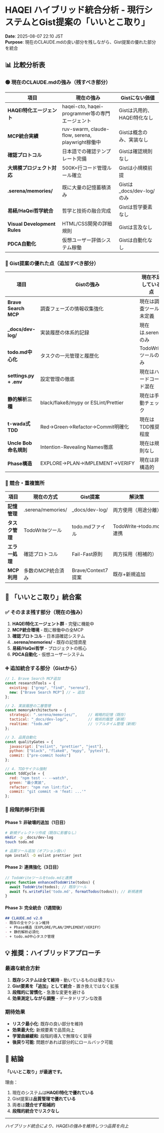 # HAQEI ハイブリッド統合分析 - 現行システムとGist提案の「いいとこ取り」
**Date**: 2025-08-07 22:10 JST  
**Purpose**: 現在のCLAUDE.mdの良い部分を残しながら、Gist提案の優れた部分を統合

## 📊 比較分析表

### 🟢 現在のCLAUDE.mdの強み（残すべき部分）

| 項目 | 現在の強み | Gistにない価値 |
|------|-----------|--------------|
| **HAQEI特化エージェント** | haqei-cto, haqei-programmer等の専門エージェント | Gistは汎用的、HAQEI特化なし |
| **MCP統合実績** | ruv-swarm, claude-flow, serena, playwright稼働中 | Gistは概念のみ、実装なし |
| **確認プロトコル** | 日本語での確認テンプレート完備 | Gistは確認規則なし |
| **大規模プロジェクト対応** | 500K+行コード管理ルール確立 | Gistは小規模前提 |
| **.serena/memories/** | 既に大量の記憶蓄積済み | Gistは_docs/dev-log/のみ |
| **易経/HaQei哲学統合** | 哲学と技術の融合完成 | Gistは哲学要素なし |
| **Visual Development Rules** | HTML/CSS開発の詳細規則 | Gistは言及なし |
| **PDCA自動化** | 仮想ユーザー評価システム稼働 | Gistは自動化なし |

### 🔵 Gist提案の優れた点（追加すべき部分）

| 項目 | Gistの強み | 現在不足している点 |
|------|-----------|-----------------|
| **Brave Search MCP** | 調査フェーズの情報収集強化 | 現在は調査ツール未定義 |
| **_docs/dev-log/** | 実装履歴の体系的記録 | 現在は.serena/のみ |
| **todo.md中心化** | タスクの一元管理と履歴化 | TodoWriteツールのみ |
| **settings.py + .env** | 設定管理の徹底 | 現在はハードコード混在 |
| **静的解析三種** | black/flake8/mypy or ESLint/Prettier | 現在は手動チェック |
| **t-wada式TDD** | Red→Green→Refactor→Commit明確化 | 現在はTDD推奨程度 |
| **Uncle Bob命名規則** | Intention-Revealing Names徹底 | 現在は規則なし |
| **Phase構造** | EXPLORE→PLAN→IMPLEMENT→VERIFY | 現在は非構造的 |

### 🔴 競合・重複箇所

| 項目 | 現在の方式 | Gist提案 | 解決策 |
|------|-----------|----------|--------|
| **記憶管理** | .serena/memories/ | _docs/dev-log/ | 両方使用（用途分離） |
| **タスク管理** | TodoWriteツール | todo.mdファイル | TodoWrite→todo.md連携 |
| **エラー処理** | 確認プロトコル | Fail-Fast原則 | 両方採用（相補的） |
| **MCP利用** | 多数のMCP統合済み | Brave/Context7提案 | 既存+新規追加 |

## 🎯 「いいとこ取り」統合案

### ✅ そのまま残す部分（現在の強み）
1. **HAQEI特化エージェント群** - 完璧に機能中
2. **MCP統合環境** - 既に稼働中の全MCP
3. **確認プロトコル** - 日本語確認システム
4. **.serena/memories/** - 既存の記憶資産
5. **易経/HaQei哲学** - プロジェクトの核心
6. **PDCA自動化** - 仮想ユーザーシステム

### ➕ 追加統合する部分（Gistから）
```javascript
// 1. Brave Search MCP追加
const researchTools = {
  existing: ["grep", "find", "serena"],
  new: ["Brave Search MCP"] // ← 追加
};

// 2. 実装履歴の二層管理
const memoryArchitecture = {
  strategic: ".serena/memories/",     // 戦略的記憶（既存）
  tactical: "_docs/dev-log/",         // 戦術的履歴（新規）
  realtime: "todo.md"                 // リアルタイム管理（新規）
};

// 3. 品質自動化
const qualityGates = {
  javascript: ["eslint", "prettier", "jest"],
  python: ["black", "flake8", "mypy", "pytest"],
  commit: ["pre-commit hooks"]
};

// 4. TDDサイクル強制
const tddCycle = {
  red: "npm test -- --watch",
  green: "最小実装",
  refactor: "npm run lint:fix",
  commit: "git commit -m 'feat: ...'"
};
```

### 🔄 段階的移行計画

#### Phase 1: 非破壊的追加（1日目）
```bash
# 新規ディレクトリ作成（既存に影響なし）
mkdir -p _docs/dev-log
touch todo.md

# 品質ツール追加（オプション扱い）
npm install -D eslint prettier jest
```

#### Phase 2: 連携強化（3日目）
```javascript
// TodoWriteツールをtodo.mdと連携
async function enhancedTodoWrite(todos) {
  await TodoWrite(todos); // 既存ツール
  await fs.writeFile('todo.md', formatTodos(todos)); // 新規連携
}
```

#### Phase 3: 完全統合（1週間後）
```markdown
## CLAUDE.md v2.0
- 既存の全セクション維持
- + Phase構造（EXPLORE/PLAN/IMPLEMENT/VERIFY）
- + 静的解析必須化
- + todo.md中心タスク管理
```

## 💡 推奨：ハイブリッドアプローチ

### 最適な統合方針
1. **既存システムは全て維持** - 動いているものは壊さない
2. **Gist要素を「追加」として統合** - 置き換えではなく拡張
3. **段階的に習慣化** - 急激な変更を避ける
4. **効果測定しながら調整** - データドリブンな改善

### 期待効果
- **リスク最小化**: 既存の良い部分を維持
- **効果最大化**: 新規要素で品質向上
- **学習曲線緩和**: 段階的導入で無理なく習得
- **後戻り可能**: 問題があれば部分的にロールバック可能

## 🎯 結論

**「いいとこ取り」が最適です。**

理由：
1. 現在のシステムは**HAQEI特化で優れている**
2. Gist提案は**品質管理で優れている**
3. 両者は**競合せず相補的**
4. **段階的統合でリスクなし**

---
*ハイブリッド統合により、HAQEIの強みを維持しつつ品質を向上*